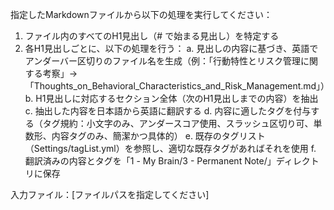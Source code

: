 指定したMarkdownファイルから以下の処理を実行してください：

1. ファイル内のすべてのH1見出し（# で始まる見出し）を特定する
2. 各H1見出しごとに、以下の処理を行う：
   a. 見出しの内容に基づき、英語でアンダーバー区切りのファイル名を生成（例：「行動特性とリスク管理に関する考察」→「Thoughts_on_Behavioral_Characteristics_and_Risk_Management.md」）
   b. H1見出しに対応するセクション全体（次のH1見出しまでの内容）を抽出
   c. 抽出した内容を日本語から英語に翻訳する
   d. 内容に適したタグを付与する（タグ規約：小文字のみ、アンダースコア使用、スラッシュ区切り可、単数形、内容タグのみ、簡潔かつ具体的）
   e. 既存のタグリスト（Settings/tagList.yml）を参照し、適切な既存タグがあればそれを使用
   f. 翻訳済みの内容とタグを「1 - My Brain/3 - Permanent Note/」ディレクトリに保存

入力ファイル：[ファイルパスを指定してください]